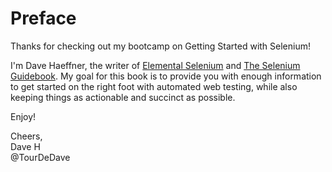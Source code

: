# Preface

Thanks for checking out my bootcamp on Getting Started with Selenium!

I'm Dave Haeffner, the writer of [Elemental Selenium](http://elementalselenium.com/) and [The Selenium Guidebook](https://seleniumguidebook.com/). My goal for this book is to provide you with enough information to get started on the right foot with automated web testing, while also keeping things as actionable and succinct as possible.

Enjoy!


Cheers,  
Dave H  
@TourDeDave
